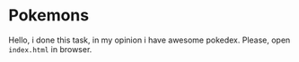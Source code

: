 # Pokemons
Hello, i done this task, in my opinion i have awesome pokedex.
Please, open `index.html` in browser.
